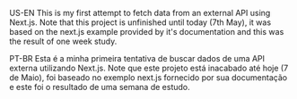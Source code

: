 US-EN
This is my first attempt to fetch data from an external API using Next.js.
Note that this project is unfinished until today (7th May), it was based on the next.js example provided by it's documentation and this was the result of one week study.

PT-BR
Esta é a minha primeira tentativa de buscar dados de uma API externa utilizando Next.js.
Note que este projeto está inacabado até hoje (7 de Maio), foi baseado no exemplo next.js fornecido por sua documentação e este foi o resultado de uma semana de estudo.